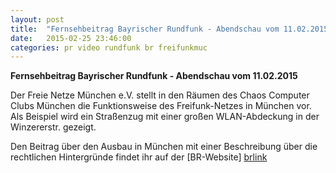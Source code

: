 ```yaml
---
layout: post
title:  "Fernsehbeitrag Bayrischer Rundfunk - Abendschau vom 11.02.2015"
date:   2015-02-25 23:46:00
categories: pr video rundfunk br freifunkmuc
---
```


**Fernsehbeitrag Bayrischer Rundfunk - Abendschau vom 11.02.2015**

Der Freie Netze München e.V. stellt in den Räumen des Chaos Computer Clubs München die Funktionsweise des Freifunk-Netzes in München vor.
Als Beispiel wird ein Straßenzug mit einer großen WLAN-Abdeckung in der Winzererstr.  gezeigt.

Den Beitrag über den Ausbau in München mit einer Beschreibung über die rechtlichen Hintergründe findet ihr auf der [BR-Website] [brlink]

[brlink]: http://br.de/s/1ap5ymt
